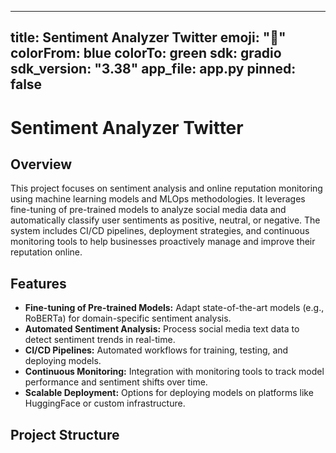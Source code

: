 
---
title: Sentiment Analyzer Twitter
emoji: "📝"
colorFrom: blue
colorTo: green
sdk: gradio
sdk_version: "3.38"
app_file: app.py
pinned: false
---

# Sentiment Analyzer Twitter


## Overview

This project focuses on sentiment analysis and online reputation monitoring using machine learning models and MLOps methodologies. It leverages fine-tuning of pre-trained models to analyze social media data and automatically classify user sentiments as positive, neutral, or negative. The system includes CI/CD pipelines, deployment strategies, and continuous monitoring tools to help businesses proactively manage and improve their reputation online.
## Features

- **Fine-tuning of Pre-trained Models:** Adapt state-of-the-art models (e.g., RoBERTa) for domain-specific sentiment analysis.
- **Automated Sentiment Analysis:** Process social media text data to detect sentiment trends in real-time.
- **CI/CD Pipelines:** Automated workflows for training, testing, and deploying models.
- **Continuous Monitoring:** Integration with monitoring tools to track model performance and sentiment shifts over time.
- **Scalable Deployment:** Options for deploying models on platforms like HuggingFace or custom infrastructure.

## Project Structure

